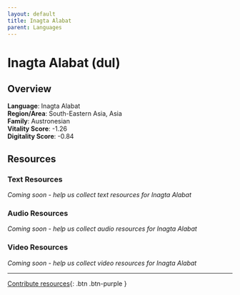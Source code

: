 ```yaml
---
layout: default
title: Inagta Alabat
parent: Languages
---
```


# Inagta Alabat (dul)

## Overview

**Language**: Inagta Alabat  
**Region/Area**: South-Eastern Asia, Asia  
**Family**: Austronesian  
**Vitality Score**: -1.26  
**Digitality Score**: -0.84  

## Resources

### Text Resources
*Coming soon - help us collect text resources for Inagta Alabat*

### Audio Resources
*Coming soon - help us collect audio resources for Inagta Alabat*

### Video Resources
*Coming soon - help us collect video resources for Inagta Alabat*

---

[Contribute resources](https://fairtrain.github.io/){: .btn .btn-purple }
